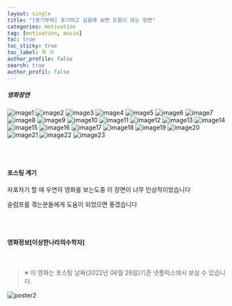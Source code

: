 ```yaml
---
layout: single
title: "[동기부여] 포기하고 싶을때 보면 도움이 되는 장면"
categories: motivation
tag: [motivation, movie]
toc: true
toc_sticky: true
toc_label: 목 차
author_profile: false
search: true
author_profil: false
---
```


##### 영화장면

![image1](../../images/etc/motivation/In_Our_Prime/1.png)
![image2](../../images/etc/motivation/In_Our_Prime/2.png)
![image3](../../images/etc/motivation/In_Our_Prime/3.png)
![image4](../../images/etc/motivation/In_Our_Prime/4.png)
![image5](../../images/etc/motivation/In_Our_Prime/5.png)
![image6](../../images/etc/motivation/In_Our_Prime/6.png)
![image7](../../images/etc/motivation/In_Our_Prime/7.png)
![image8](../../images/etc/motivation/In_Our_Prime/8.png)
![image9](../../images/etc/motivation/In_Our_Prime/9.png)
![image10](../../images/etc/motivation/In_Our_Prime/10.png)
![image11](../../images/etc/motivation/In_Our_Prime/11.png)
![image12](../../images/etc/motivation/In_Our_Prime/12.png)
![image13](../../images/etc/motivation/In_Our_Prime/13.png)
![image14](../../images/etc/motivation/In_Our_Prime/14.png)
![image15](../../images/etc/motivation/In_Our_Prime/15.png)
![image16](../../images/etc/motivation/In_Our_Prime/16.png)
![image17](../../images/etc/motivation/In_Our_Prime/17.png)
![image18](../../images/etc/motivation/In_Our_Prime/18.png)
![image19](../../images/etc/motivation/In_Our_Prime/19.png)
![image20](../../images/etc/motivation/In_Our_Prime/20.png)
![image21](../../images/etc/motivation/In_Our_Prime/21.png)
![image22](../../images/etc/motivation/In_Our_Prime/22.png)
![image23](../../images/etc/motivation/In_Our_Prime/23.png)

<br>
<br>

#### 포스팅 계기

자포자기 할 때 우연히 영화를 보는도중 이 장면이 너무 인상적이었습니다

슬럼프를 겪는분들에게 도움이 되었으면 좋겠습니다

<br>
<br>

#### 영화정보[이상한나라의수학자]

<br>

> ※ 이 영화는 포스팅 날짜(2022년 06월 26일)기준 넷플릭스에서 보실 수 있습니다.

![poster2](../../images/etc/motivation/In_Our_Prime/poster2.jpeg)
